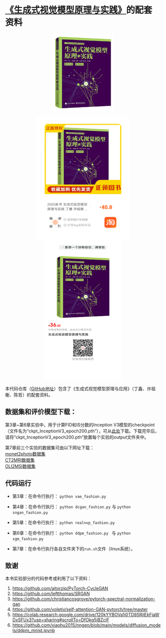 # [《生成式视觉模型原理与实践》](https://www.hxedu.com.cn/hxedu/hg/book/bookInfo.html?code=G0507040)的配套资料

<p align="center">
<img src="9787121507045.jpg" alt="示例图片" width="200" height="250" />
</p>

<p align="center">
<img src="20250906193008_26_153.png" alt="示例图片" width="300" height="400" />
<img src="20250906193010_27_153.jpg" alt="示例图片" width="250" height="450" />
</p>

本代码仓库（[GitHub地址](https://github.com/UBCDingXin/textbook_generative_model)）包含了《生成式视觉模型原理与应用》（丁鑫、许祖衡、陈哲）的配套资料。

## 数据集和评价模型下载：

第3章~第6章实验中，用于计算FID和IS分数的Inception V3模型的checkpoint（文件名为“ckpt_InceptionV3_epoch200.pth”），可从[此处](https://pan.baidu.com/s/1l14o4YPwiHGlED_PRKRAfA?pwd=3sdb)下载。下载完毕后，请将“ckpt_InceptionV3_epoch200.pth”放置每个实验的output文件夹中。

第7章前三个实验的数据集可由以下网址下载：</br>
[monet2photo数据集](https://pan.baidu.com/s/1QFZAAwctcBCNMGt9Gj1kdA?pwd=mcex)</br>
[CT2MRI数据集](https://pan.baidu.com/s/1AOTmcboIswwjKN2Gr_EqSQ?pwd=8ppp)</br>
[OLI2MSI数据集](https://pan.baidu.com/s/1Qg9CqAwKMhvF_03-RSMG-A?pwd=dqd2)</br>

## 代码运行
- 第3章：在命令行执行：
```python vae_fashion.py```

- 第4章：在命令行执行：
```python dcgan_fashion.py```
与
```python sngan_fashion.py```

- 第5章：在命令行执行：
```python realnvp_fashion.py```

- 第6章：在命令行执行：
```python ddpm_fashion.py ```
与
```python sgm_fashion.py ```

- 第7章：在命令行执行各自文件夹下的`run.sh`文件（linux系统）。


## 致谢
本书实验部分的代码参考或利用了以下资料：</br>
1. https://github.com/aitorzip/PyTorch-CycleGAN
2. https://github.com/leftthomas/SRGAN
3. https://github.com/christiancosgrove/pytorch-spectral-normalization-gan 
4. https://github.com/voletiv/self-attention-GAN-pytorch/tree/master 
5. https://colab.research.google.com/drive/120kYYBOVa1i0TD85RjlEkFjaWDxSFUx3?usp=sharing#scrollTo=DfOkg5jBZcjF
6. https://github.com/xiaohu2015/nngen/blob/main/models/diffusion_models/ddpm_mnist.ipynb